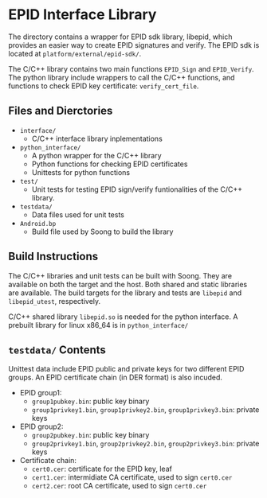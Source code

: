 # EPID Interface Library

The directory contains a wrapper for EPID sdk library, libepid,
which provides an easier way to create EPID signatures and verify.
The EPID sdk is located at `platform/external/epid-sdk/`.

The C/C++ library contains two main functions `EPID_Sign` and
`EPID_Verify`. The python library include wrappers to call the
C/C++ functions, and functions to check EPID key certificate:
`verify_cert_file`.

## Files and Dierctories

* `interface/`
    + C/C++ interface library inplementations
* `python_interface/`
    + A python wrapper for the C/C++ library
    + Python functions for checking EPID certificates
    + Unittests for python functions
* `test/`
    + Unit tests for testing EPID sign/verify funtionalities of
      the C/C++ library.
* `testdata/`
    + Data files used for unit tests
* `Android.bp`
    + Build file used by Soong to build the library

## Build Instructions

The C/C++ libraries and unit tests can be built with Soong. They are
available on both the target and the host. Both shared and static
libraries are available. The build targets for the library and tests
are `libepid` and `libepid_utest`, respectively.

C/C++ shared library `libepid.so` is needed for the python interface.
A prebuilt library for linux x86_64 is in `python_interface/`

## `testdata/` Contents

Unittest data include EPID public and private keys for two different
EPID groups. An EPID certificate chain (in DER format) is also incuded.
* EPID group1:
    + `group1pubkey.bin`: public key binary
    + `group1privkey1.bin`, `group1privkey2.bin`, `group1privkey3.bin`:
    private keys
* EPID group2:
    + `group2pubkey.bin`: public key binary
    + `group2privkey1.bin`, `group2privkey2.bin`, `group2privkey3.bin`:
    private keys
* Certificate chain:
    + `cert0.cer`: certificate for the EPID key, leaf
    + `cert1.cer`: intermidiate CA certificate, used to sign `cert0.cer`
    + `cert2.cer`: root CA certificate, used to sign `cert0.cer`